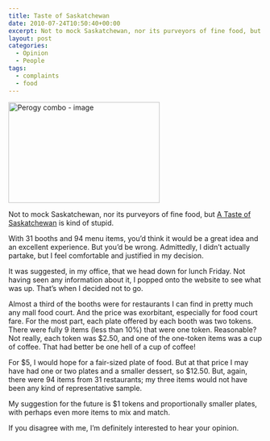 ```yaml
---
title: Taste of Saskatchewan
date: 2010-07-24T10:50:40+00:00
excerpt: Not to mock Saskatchewan, nor its purveyors of fine food, but A Taste of Saskatchewan is kind of stupid.
layout: post
categories:
  - Opinion
  - People
tags:
  - complaints
  - food
---
```

<img class="alignleft size-full wp-image-1361" title="Perogy combo" src="https://dv8b8dkxht4vb.cloudfront.net/img/perogy-combo.jpg" alt="Perogy combo - image" width="300" height="200">

Not to mock Saskatchewan, nor its purveyors of fine food, but [A Taste of Saskatchewan](http://www.tasteofsaskatchewan.ca/) is kind of stupid.

With 31 booths and 94 menu items, you&#8217;d think it would be a great idea and an excellent experience. But you&#8217;d be wrong. Admittedly, I didn&#8217;t actually partake, but I feel comfortable and justified in my decision.

It was suggested, in my office, that we head down for lunch Friday. Not having seen any information about it, I popped onto the website to see what was up. That&#8217;s when I decided not to go.

Almost a third of the booths were for restaurants I can find in pretty much any mall food court. And the price was exorbitant, especially for food court fare. For the most part, each plate offered by each booth was two tokens. There were fully 9 items (less than 10%) that were one token. Reasonable? Not really, each token was $2.50, and one of the one-token items was a cup of coffee. That had better be one hell of a cup of coffee!

For $5, I would hope for a fair-sized plate of food. But at that price I may have had one or two plates and a smaller dessert, so $12.50. But, again, there were 94 items from 31 restaurants; my three items would not have been any kind of representative sample.

My suggestion for the future is $1 tokens and proportionally smaller plates, with perhaps even more items to mix and match.

If you disagree with me, I&#8217;m definitely interested to hear your opinion.